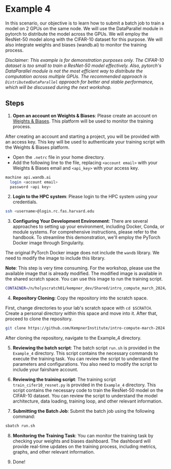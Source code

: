 # Example 4

In this scenario, our objective is to learn how to submit a batch job to train a model on 2 GPUs on the same node. We will use the DataParallel module in pytorch to distribute the model across the GPUs. We will employ the ResNet-50 model along with the CIFAR-10 dataset for this purpose. We will also integrate weights and biases (wandb.ai) to monitor the training process. 

_Disclaimer: This example is for demonstration purposes only. The CIFAR-10 dataset is too small to train a ResNet-50 model effectively. Also, pytorch's DataParallel module is not the most efficient way to distribute the computation across multiple GPUs. The recommended approach is `DistributedDataParallel` approach for better and stable performance, which will be discussed during the next workshop._

## Steps

1. **Open an account on Weights & Biases**: Please create an account on [Weights & Biases](https://wandb.ai/). This platform will be used to monitor the training process.

After creating an account and starting a project, you will be provided with an access key. This key will be used to authenticate your training script with the Weights & Biases platform.

- Open the `.netrc` file in your home directory.
- Add the following line to the file, replacing `<account email>` with your Weights & Biases email and `<api_key>` with your access key.

```bash
machine api.wandb.ai 
  login <account email> 
  password <api key>
```

2. **Login to the HPC system**: Please login to the HPC system using your credentials.

```bash
ssh <username>@login.rc.fas.harvard.edu
```

3. **Configuring Your Development Environment**: There are several approaches to setting up your environment, including Docker, Conda, or module systems. For comprehensive instructions, please refer to the handbook. To streamline this demonstration, we'll employ the PyTorch Docker image through Singularity.

The original PyTorch Docker image does not include the `wandb` library. We need to modify the image to include this library.

**Note**: This step is very time consuming. For the workshop, please use the available image that is already modified. The modified image is available in the shared scratch space. You can use this image to run the training script.

```bash
CONTAINER=/n/holyscratch01/kempner_dev/Shared/intro_compute_march_2024/pytorch_2.1.2-cuda12.1-cudnn8-runtime_wandb.sif
```

4. **Repository Cloning**: Copy the repository into the scratch space.

First, change directories to your lab's scratch space with `cd $SCRATCH`. Create a personal directory within this space and move into it. After that, proceed to clone the repository.

```bash
git clone https://github.com/KempnerInstitute/intro-compute-march-2024.git
```

After cloning the repository, navigate to the Example_4 directory.

5. **Reviewing the batch script**: The batch script `run.sh` is provided in the `Example_4` directory. This script contains the necessary commands to execute the training task. You can review the script to understand the parameters and configurations. You also need to modify the script to include your fairshare account.

6. **Reviewing the training script**: The training script `train_cifer10_resnet.py` is provided in the `Example_4` directory. This script contains the necessary code to train the ResNet-50 model on the CIFAR-10 dataset. You can review the script to understand the model architecture, data loading, training loop, and other relevant information. 

7. **Submitting the Batch Job**: Submit the batch job using the following command:

```bash
sbatch run.sh
```

8. **Monitoring the Training Task**: You can monitor the training task by checking your weights and biases dashboard. The dashboard will provide real-time updates on the training process, including metrics, graphs, and other relevant information.

9. Done!

